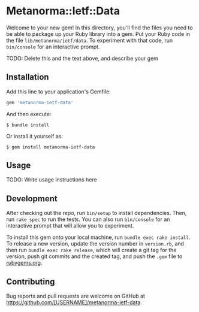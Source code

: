 # Metanorma::Ietf::Data

Welcome to your new gem! In this directory, you'll find the files you need to be able to package up your Ruby library into a gem. Put your Ruby code in the file `lib/metanorma/ietf/data`. To experiment with that code, run `bin/console` for an interactive prompt.

TODO: Delete this and the text above, and describe your gem

## Installation

Add this line to your application's Gemfile:

```ruby
gem 'metanorma-ietf-data'
```

And then execute:

    $ bundle install

Or install it yourself as:

    $ gem install metanorma-ietf-data

## Usage

TODO: Write usage instructions here

## Development

After checking out the repo, run `bin/setup` to install dependencies. Then, run `rake spec` to run the tests. You can also run `bin/console` for an interactive prompt that will allow you to experiment.

To install this gem onto your local machine, run `bundle exec rake install`. To release a new version, update the version number in `version.rb`, and then run `bundle exec rake release`, which will create a git tag for the version, push git commits and the created tag, and push the `.gem` file to [rubygems.org](https://rubygems.org).

## Contributing

Bug reports and pull requests are welcome on GitHub at https://github.com/[USERNAME]/metanorma-ietf-data.
